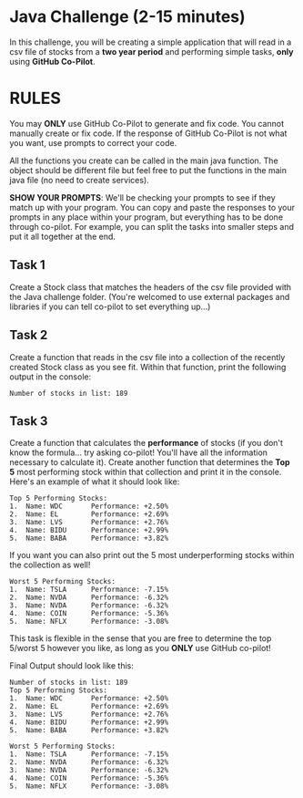 # Java Challenge (2-15 minutes)

In this challenge, you will be creating a simple application that will read in a csv file of stocks from a **two year period** and performing simple tasks, **only** using **GitHub Co-Pilot**.

# RULES

You may **ONLY** use GitHub Co-Pilot to generate and fix code. You cannot manually create or fix code. If the response of GitHub Co-Pilot is not what you want, use prompts to correct your code.

All the functions you create can be called in the main java function. The object should be different file but feel free to put the functions in the main java file (no need to create services).

**SHOW YOUR PROMPTS**: We'll be checking your prompts to see if they match up with your program. You can copy and paste the responses to your prompts in any place within your program, but everything has to be done through co-pilot. For example, you can split the tasks into smaller steps and put it all together at the end.

## Task 1
Create a Stock class that matches the headers of the csv file provided with the Java challenge folder. (You're welcomed to use external packages and libraries if you can tell co-pilot to set everything up...)

## Task 2
Create a function that reads in the csv file into a collection of the recently created Stock class as you see fit.
Within that function, print the following output in the console:

```
Number of stocks in list: 189
```

## Task 3
Create a function that calculates the **performance** of stocks (if you don't know the formula... try asking co-pilot! You'll have all the information necessary to calculate it).
Create another function that determines the **Top 5** most performing stock within that collection and print it in the console. Here's an example of what it should look like:

```
Top 5 Performing Stocks:
1.	Name: WDC		Performance: +2.50%
2.	Name: EL		Performance: +2.69%
3.	Name: LVS		Performance: +2.76%
4.	Name: BIDU		Performance: +2.99%
5.	Name: BABA		Performance: +3.82%
```

If you want you can also print out the 5 most underperforming stocks within the collection as well!

```
Worst 5 Performing Stocks:
1.	Name: TSLA		Performance: -7.15%
2.	Name: NVDA		Performance: -6.32%
3.	Name: NVDA		Performance: -6.32%
4.	Name: COIN		Performance: -5.36%
5.	Name: NFLX		Performance: -3.08%
```

This task is flexible in the sense that you are free to determine the top 5/worst 5 however you like, as long as you **ONLY** use GitHub co-pilot!

Final Output should look like this:

```
Number of stocks in list: 189
Top 5 Performing Stocks:
1.	Name: WDC		Performance: +2.50%
2.	Name: EL		Performance: +2.69%
3.	Name: LVS		Performance: +2.76%
4.	Name: BIDU		Performance: +2.99%
5.	Name: BABA		Performance: +3.82%

Worst 5 Performing Stocks:
1.	Name: TSLA		Performance: -7.15%
2.	Name: NVDA		Performance: -6.32%
3.	Name: NVDA		Performance: -6.32%
4.	Name: COIN		Performance: -5.36%
5.	Name: NFLX		Performance: -3.08%
```

